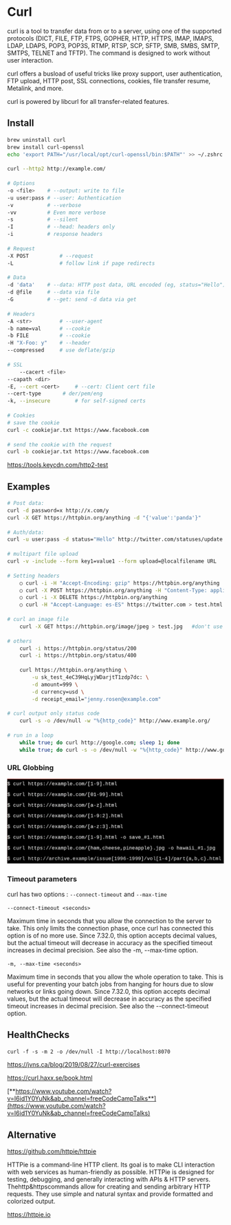 # Curl

curl is a tool to transfer data from or to a server, using one of the supported protocols (DICT, FILE, FTP, FTPS, GOPHER, HTTP, HTTPS, IMAP, IMAPS, LDAP, LDAPS, POP3, POP3S, RTMP, RTSP, SCP, SFTP, SMB, SMBS, SMTP, SMTPS, TELNET and TFTP). The command is designed to work without user interaction.

curl offers a busload of useful tricks like proxy support, user authentication, FTP upload, HTTP post, SSL connections, cookies, file transfer resume, Metalink, and more.

curl is powered by libcurl for all transfer-related features.

## Install

```bash
brew uninstall curl
brew install curl-openssl
echo 'export PATH="/usr/local/opt/curl-openssl/bin:$PATH"' >> ~/.zshrc

curl --http2 http://example.com/

# Options
-o <file>    # --output: write to file
-u user:pass # --user: Authentication
-v           # --verbose
-vv          # Even more verbose
-s           # --silent
-I           # --head: headers only
-i           # response headers

# Request
-X POST          # --request
-L               # follow link if page redirects

# Data
-d 'data'    # --data: HTTP post data, URL encoded (eg, status="Hello")
-d @file     # --data via file
-G           # --get: send -d data via get

# Headers
-A <str>         # --user-agent
-b name=val      # --cookie
-b FILE          # --cookie
-H "X-Foo: y"    # --header
--compressed     # use deflate/gzip

# SSL
    --cacert <file>
--capath <dir>
-E, --cert <cert>     # --cert: Client cert file
--cert-type       # der/pem/eng
-k, --insecure        # for self-signed certs

# Cookies
# save the cookie
curl -c cookiejar.txt https://www.facebook.com

# send the cookie with the request
curl -b cookiejar.txt https://www.facebook.com
```

https://tools.keycdn.com/http2-test

## Examples

```bash
# Post data:
curl -d password=x http://x.com/y
curl -X GET https://httpbin.org/anything -d "{'value':'panda'}"

# Auth/data:
curl -u user:pass -d status="Hello" http://twitter.com/statuses/update.xml

# multipart file upload
curl -v -include --form key1=value1 --form upload=@localfilename URL

# Setting headers
    ○ curl -i -H "Accept-Encoding: gzip" https://httpbin.org/anything
    ○ curl -X POST https://httpbin.org/anything -H "Content-Type: application/json" --data {"value":"panda"} -d '{"value": "panda"}'
    ○ curl -i -X DELETE https://httpbin.org/anything
    ○ curl -H "Accept-Language: es-ES" https://twitter.com > test.html

# curl an image file
    curl -X GET https://httpbin.org/image/jpeg > test.jpg   #don't use -i since it will corrupt the image

# others
    curl -i https://httpbin.org/status/200
    curl -i https://httpbin.org/status/400

    curl https://httpbin.org/anything \
        -u sk_test_4eC39HqLyjWDarjtT1zdp7dc: \
        -d amount=999 \
        -d currency=usd \
        -d receipt_email="jenny.rosen@example.com"

# curl output only status code
    curl -s -o /dev/null -w "%{http_code}" http://www.example.org/

# run in a loop
    while true; do curl http://google.com; sleep 1; done
    while true; do curl -s -o /dev/null -w "%{http_code}" http://www.google.com/; done
```

### URL Globbing

![image](../../../media/DevOps-Terminal-Bash-Curl-image1.jpg)

### Timeout parameters

curl has two options : `--connect-timeout` and `--max-time`

`--connect-timeout <seconds>`

Maximum time in seconds that you allow the connection to the server to take. This only limits the connection phase, once curl has connected this option is of no more use. Since 7.32.0, this option accepts decimal values, but the actual timeout will decrease in accuracy as the specified timeout increases in decimal precision. See also the -m, --max-time option.

`-m, --max-time <seconds>`

Maximum time in seconds that you allow the whole operation to take. This is useful for preventing your batch jobs from hanging for hours due to slow networks or links going down. Since 7.32.0, this option accepts decimal values, but the actual timeout will decrease in accuracy as the specified timeout increases in decimal precision. See also the --connect-timeout option.

## HealthChecks

`curl -f -s -m 2 -o /dev/null -I http://localhost:8070`

https://jvns.ca/blog/2019/08/27/curl-exercises

https://curl.haxx.se/book.html

[**https://www.youtube.com/watch?v=I6id1Y0YuNk&ab_channel=freeCodeCampTalks**](https://www.youtube.com/watch?v=I6id1Y0YuNk&ab_channel=freeCodeCampTalks)

## Alternative

https://github.com/httpie/httpie

HTTPie is a command-line HTTP client. Its goal is to make CLI interaction with web services as human-friendly as possible. HTTPie is designed for testing, debugging, and generally interacting with APIs & HTTP servers. Thehttp&httpscommands allow for creating and sending arbitrary HTTP requests. They use simple and natural syntax and provide formatted and colorized output.

https://httpie.io
